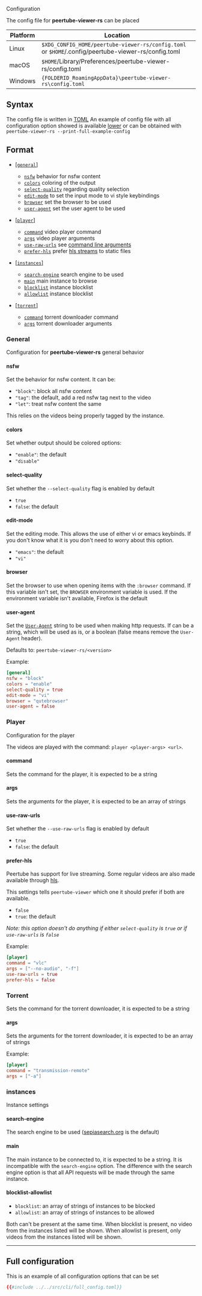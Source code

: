 Configuration


The config file for **peertube-viewer-rs** can be placed

| Platform | Location                                                                                            |
| -------  | -------------------------------------                                                               |
| Linux    | `$XDG_CONFIG_HOME/peertube-viewer-rs/config.toml` or `$HOME`/.config/peertube-viewer-rs/config.toml |
| macOS    | `$HOME`/Library/Preferences/peertube-viewer-rs/config.toml                                          |
| Windows  | `{FOLDERID_RoamingAppData}\peertube-viewer-rs\config.toml`                                          |

Syntax
------

The config file is written in [TOML](https://github.com/toml-lang/toml)
An example of config file with all configuration option showed is available [lower](#full-configuration) or can be obtained with `peertube-viewer-rs --print-full-example-config`

Format
------

- [[`general`]](#general)
    - [`nsfw`](#nsfw) behavior for nsfw content
    - [`colors`](#colors) coloring of the output
    - [`select-quality`](#select-quality) regarding quality selection
    - [`edit-mode`](#edit-mode) to set the input mode to vi style keybindings
    - [`browser`](#browser) set the browser to be used
    - [`user-agent`](#user-agent) set the user agent to be used

- [[`player`]](#player)
    - [`command`](#command) video player command
    - [`args`](#args) video player arguments
    - [`use-raw-urls`](#use-raw-urls) see [command line arguments](cli/args.md)
    - [`prefer-hls`](#prefer-hls) prefer [hls streams](https://en.wikipedia.org/wiki/HTTP_Live_Streaming) to static files

- [[`instances`]](#instances)
    - [`search-engine`](#search-engine) search engine to be used
    - [`main`](#main) main instance to browse
    - [`blocklist`](#blocklist-allowlist) instance blocklist
    - [`allowlist`](#blocklist-allowlist) instance blocklist

- [[`torrent`]](#torrent)
    - [`command`](#command) torrent downloader command
    - [`args`](#args) torrent downloader arguments


### General
Configuration for **peertube-viewer-rs** general behavior

#### nsfw
Set the behavior for nsfw content. It can be:

- `"block"`: block all nsfw content
- `"tag"`: the default, add a red nsfw tag next to the video
- `"let"`: treat nsfw content the same

This relies on the videos being properly tagged by the instance.


#### colors
Set whether output should be colored options:

- `"enable"`: the default
- `"disable"`



#### select-quality
Set whether the `--select-quality` flag is enabled by default

- `true`
- `false`: the default

#### edit-mode
Set the editing mode.
This allows the use of either vi or emacs keybinds. If you don't know what it is you don't need to worry about this option.

- `"emacs"`: the default
- `"vi"`

#### browser
Set the browser to use when opening items with the `:browser` command.
If this variable isn't set, the `BROWSER` environment variable is used.
If the environment variable isn't available, Firefox is the default

#### user-agent
Set the [`User-Agent`](https://en.wikipedia.org/wiki/User_agent) string to be used when making http requests.
If can be a string, which will be used as is, or a boolean (false means remove the `User-Agent` header).

Defaults to: `peertube-viewer-rs/<version>`


Example:
```toml
[general]
nsfw = "block"
colors = "enable"
select-quality = true
edit-mode = "vi"
browser = "qutebrowser"
user-agent = false
```
### Player
Configuration for the player

The videos are played with the command: `player <player-args> <url>`.

#### command
Sets the command for the player, it is expected to be a string
#### args
Sets the arguments for the player, it is expected to be an array of strings
#### use-raw-urls
Set whether the `--use-raw-urls` flag is enabled by default

- `true`
- `false`: the default

#### prefer-hls
Peertube has support for live streaming. Some regular videos are also made available through [hls](https://en.wikipedia.org/wiki/HTTP_Live_Streaming).

This settings tells `peertube-viewer` which one it should prefer if both are available.

- `false`
- `true`: the default

*Note: this option doesn't do anything if either `select-quality` is `true` or if `use-raw-urls` is `false`*

Example:
```toml
[player]
command = "vlc"
args = ["--no-audio", "-f"]
use-raw-urls = true
prefer-hls = false
```

### Torrent
Sets the command for the torrent downloader, it is expected to be a string
#### args
Sets the arguments for the torrent downloader, it is expected to be an array of strings

Example:
```toml
[player]
command = "transmission-remote"
args = ["-a"]
```

### instances

Instance settings

#### search-engine
The search engine to be used ([sepiasearch.org](https://sepiasearch.rg) is the default)

#### main
The main instance to be connected to, it is expected to be a string.
It is incompatible with the `search-engine` option. The difference with the search engine option is that all API requests will be made through the same instance.

#### blocklist-allowlist

- `blocklist`: an array of strings of instances to be blocked
- `allowlist`: an array of strings of instances to be allowed

Both can't be present at the same time.
When blocklist is present, no video from the instances listed will be shown.
When allowlist is present, only videos from the instances listed will be shown.

---

Full configuration
-------------------

This is an example of all configuration options that can be set

``` TOML
{{#include ../../src/cli/full_config.toml}}
```
